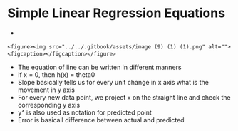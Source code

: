 # Simple Linear Regression Equations

*

    <figure><img src="../../.gitbook/assets/image (9) (1) (1).png" alt=""><figcaption></figcaption></figure>
* The equation of line can be written in different manners
* if x = 0, then h(x) = theta0
* Slope basically tells us for every unit change in x axis what is the movement in y axis
* For every new data point, we project x on the straight line and check the corresponding y axis
* y^ is also used as notation for predicted point
* Error is basicall difference between actual and predicted
